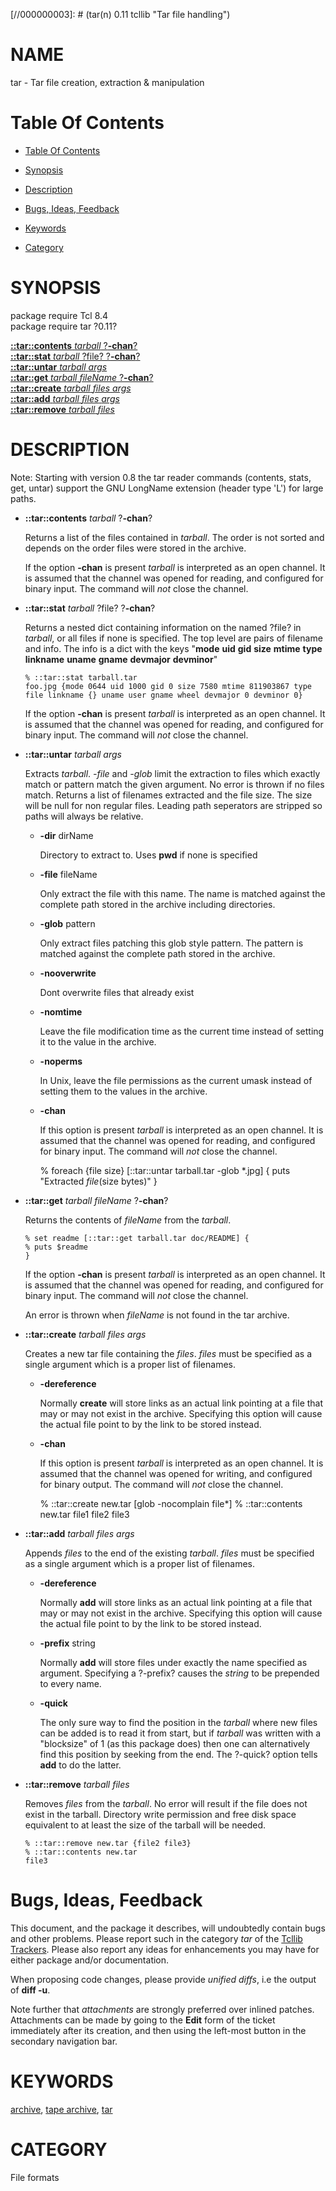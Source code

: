 
[//000000001]: # (tar - Tar file handling)
[//000000002]: # (Generated from file 'tar.man' by tcllib/doctools with format 'markdown')
[//000000003]: # (tar(n) 0.11 tcllib "Tar file handling")

# NAME

tar - Tar file creation, extraction & manipulation

# <a name='toc'></a>Table Of Contents

  -  [Table Of Contents](#toc)

  -  [Synopsis](#synopsis)

  -  [Description](#section1)

  -  [Bugs, Ideas, Feedback](#section2)

  -  [Keywords](#keywords)

  -  [Category](#category)

# <a name='synopsis'></a>SYNOPSIS

package require Tcl 8.4  
package require tar ?0.11?  

[__::tar::contents__ *tarball* ?__-chan__?](#1)  
[__::tar::stat__ *tarball* ?file? ?__-chan__?](#2)  
[__::tar::untar__ *tarball* *args*](#3)  
[__::tar::get__ *tarball* *fileName* ?__-chan__?](#4)  
[__::tar::create__ *tarball* *files* *args*](#5)  
[__::tar::add__ *tarball* *files* *args*](#6)  
[__::tar::remove__ *tarball* *files*](#7)  

# <a name='description'></a>DESCRIPTION

Note: Starting with version 0.8 the tar reader commands (contents, stats, get,
untar) support the GNU LongName extension (header type 'L') for large paths.

  - <a name='1'></a>__::tar::contents__ *tarball* ?__-chan__?

    Returns a list of the files contained in *tarball*. The order is not sorted
    and depends on the order files were stored in the archive.

    If the option __-chan__ is present *tarball* is interpreted as an open
    channel. It is assumed that the channel was opened for reading, and
    configured for binary input. The command will *not* close the channel.

  - <a name='2'></a>__::tar::stat__ *tarball* ?file? ?__-chan__?

    Returns a nested dict containing information on the named ?file? in
    *tarball*, or all files if none is specified. The top level are pairs of
    filename and info. The info is a dict with the keys "__mode__ __uid__
    __gid__ __size__ __mtime__ __type__ __linkname__ __uname__ __gname__
    __devmajor__ __devminor__"

        % ::tar::stat tarball.tar
        foo.jpg {mode 0644 uid 1000 gid 0 size 7580 mtime 811903867 type file linkname {} uname user gname wheel devmajor 0 devminor 0}

    If the option __-chan__ is present *tarball* is interpreted as an open
    channel. It is assumed that the channel was opened for reading, and
    configured for binary input. The command will *not* close the channel.

  - <a name='3'></a>__::tar::untar__ *tarball* *args*

    Extracts *tarball*. *-file* and *-glob* limit the extraction to files which
    exactly match or pattern match the given argument. No error is thrown if no
    files match. Returns a list of filenames extracted and the file size. The
    size will be null for non regular files. Leading path seperators are
    stripped so paths will always be relative.

      * __-dir__ dirName

        Directory to extract to. Uses __pwd__ if none is specified

      * __-file__ fileName

        Only extract the file with this name. The name is matched against the
        complete path stored in the archive including directories.

      * __-glob__ pattern

        Only extract files patching this glob style pattern. The pattern is
        matched against the complete path stored in the archive.

      * __-nooverwrite__

        Dont overwrite files that already exist

      * __-nomtime__

        Leave the file modification time as the current time instead of setting
        it to the value in the archive.

      * __-noperms__

        In Unix, leave the file permissions as the current umask instead of
        setting them to the values in the archive.

      * __-chan__

        If this option is present *tarball* is interpreted as an open channel.
        It is assumed that the channel was opened for reading, and configured
        for binary input. The command will *not* close the channel.

        % foreach {file size} [::tar::untar tarball.tar -glob *.jpg] {
        puts "Extracted $file ($size bytes)"
        }

  - <a name='4'></a>__::tar::get__ *tarball* *fileName* ?__-chan__?

    Returns the contents of *fileName* from the *tarball*.

        % set readme [::tar::get tarball.tar doc/README] {
        % puts $readme
        }

    If the option __-chan__ is present *tarball* is interpreted as an open
    channel. It is assumed that the channel was opened for reading, and
    configured for binary input. The command will *not* close the channel.

    An error is thrown when *fileName* is not found in the tar archive.

  - <a name='5'></a>__::tar::create__ *tarball* *files* *args*

    Creates a new tar file containing the *files*. *files* must be specified as
    a single argument which is a proper list of filenames.

      * __-dereference__

        Normally __create__ will store links as an actual link pointing at a
        file that may or may not exist in the archive. Specifying this option
        will cause the actual file point to by the link to be stored instead.

      * __-chan__

        If this option is present *tarball* is interpreted as an open channel.
        It is assumed that the channel was opened for writing, and configured
        for binary output. The command will *not* close the channel.

        % ::tar::create new.tar [glob -nocomplain file*]
        % ::tar::contents new.tar
        file1 file2 file3

  - <a name='6'></a>__::tar::add__ *tarball* *files* *args*

    Appends *files* to the end of the existing *tarball*. *files* must be
    specified as a single argument which is a proper list of filenames.

      * __-dereference__

        Normally __add__ will store links as an actual link pointing at a file
        that may or may not exist in the archive. Specifying this option will
        cause the actual file point to by the link to be stored instead.

      * __-prefix__ string

        Normally __add__ will store files under exactly the name specified as
        argument. Specifying a ?-prefix? causes the *string* to be prepended to
        every name.

      * __-quick__

        The only sure way to find the position in the *tarball* where new files
        can be added is to read it from start, but if *tarball* was written with
        a "blocksize" of 1 (as this package does) then one can alternatively
        find this position by seeking from the end. The ?-quick? option tells
        __add__ to do the latter.

  - <a name='7'></a>__::tar::remove__ *tarball* *files*

    Removes *files* from the *tarball*. No error will result if the file does
    not exist in the tarball. Directory write permission and free disk space
    equivalent to at least the size of the tarball will be needed.

        % ::tar::remove new.tar {file2 file3}
        % ::tar::contents new.tar
        file3

# <a name='section2'></a>Bugs, Ideas, Feedback

This document, and the package it describes, will undoubtedly contain bugs and
other problems. Please report such in the category *tar* of the [Tcllib
Trackers](http://core.tcl.tk/tcllib/reportlist). Please also report any ideas
for enhancements you may have for either package and/or documentation.

When proposing code changes, please provide *unified diffs*, i.e the output of
__diff -u__.

Note further that *attachments* are strongly preferred over inlined patches.
Attachments can be made by going to the __Edit__ form of the ticket immediately
after its creation, and then using the left-most button in the secondary
navigation bar.

# <a name='keywords'></a>KEYWORDS

[archive](../../../../index.md#archive), [tape
archive](../../../../index.md#tape_archive), [tar](../../../../index.md#tar)

# <a name='category'></a>CATEGORY

File formats
